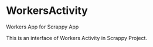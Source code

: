 # WorkersActivity
Workers App for Scrappy App


This is an interface of Workers Activity in Scrappy Project.
